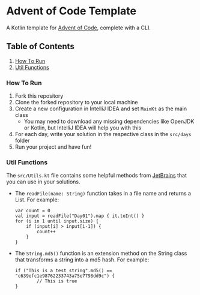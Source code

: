 # Advent of Code Template
A Kotlin template for [Advent of Code](https://adventofcode.com/), complete with a CLI.

## Table of Contents
1. [How To Run](#How-To-Run)
2. [Util Functions](#Util-Functions)

### How To Run
1. Fork this repository
2. Clone the forked repository to your local machine
3. Create a new configuration in IntelliJ IDEA and set `MainKt` as the main class 
   - You may need to download any missing dependencies like OpenJDK or Kotlin, but IntelliJ IDEA will help you with this
4. For each day, write your solution in the respective class in the `src/days` folder
5. Run your project and have fun!

### Util Functions
The `src/Utils.kt` file contains some helpful methods from [JetBrains](https://www.jetbrains.com/) that you can use in your solutions.

- The `readFile(name: String)` function takes in a file name and returns a List<String>. For example:
    ```
    var count = 0
    val input = readFile("Day01").map { it.toInt() }
    for (i in 1 until input.size) {
        if (input[i] > input[i-1]) {
            count++
        }
    }
    ```
- The `String.md5()` function is an extension method on the String class that transforms a string into a md5 hash. For example:
  ```
  if ("This is a test string".md5() == "c639efc1e98762233743a75e7798dd9c") {
          // This is true
  }
  ```
